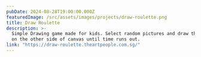```yaml
---
pubDate: 2024-08-28T19:00:00.000Z
featuredImage: /src/assets/images/projects/draw-roulette.png
title: Draw Roulette
description: >-
  Simple Drawing game made for kids. Select random pictures and draw the images
  on the other side of canvas until time runs out.
link: "https://draw-roulette.theartpeople.com.sg/"
---
```

